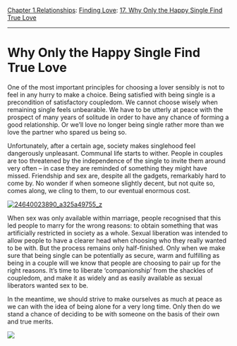 [Chapter 1.Relationships](https://www.theschooloflife.com/thebookoflife/category/relationships/): [Finding Love](https://www.theschooloflife.com/thebookoflife/category/relationships/finding-love/): [17. Why Only the Happy Single Find True Love](https://www.theschooloflife.com/thebookoflife/good-solitude/)

* * *

# Why Only the Happy Single Find True Love

One of the most important principles for choosing a lover sensibly is not to feel in any hurry to make a choice. Being satisfied with being single is a precondition of satisfactory coupledom. We cannot choose wisely when remaining single feels unbearable. We have to be utterly at peace with the prospect of many years of solitude in order to have any chance of forming a good relationship. Or we’ll love no longer being single rather more than we love the partner who spared us being so.

Unfortunately, after a certain age, society makes singlehood feel dangerously unpleasant. Communal life starts to wither. People in couples are too threatened by the independence of the single to invite them around very often – in case they are reminded of something they might have missed. Friendship and sex are, despite all the gadgets, remarkably hard to come by. No wonder if when someone slightly decent, but not quite so, comes along, we cling to them, to our eventual enormous cost.

[![24640023890_a325a49755_z](https://www.theschooloflife.com/thebookoflife/wp-content/uploads/2016/11/24640023890_a325a49755_z.jpg)](http://www.thebookoflife.org/wp-content/uploads/2016/11/24640023890_a325a49755_z.jpg)

When sex was only available within marriage, people recognised that this led people to marry for the wrong reasons: to obtain something that was artificially restricted in society as a whole. Sexual liberation was intended to allow people to have a clearer head when choosing who they really wanted to be with. But the process remains only half-finished. Only when we make sure that being single can be potentially as secure, warm and fulfilling as being in a couple will we know that people are choosing to pair up for the right reasons. It’s time to liberate ‘companionship’ from the shackles of coupledom, and make it as widely and as easily available as sexual liberators wanted sex to be.

In the meantime, we should strive to make ourselves as much at peace as we can with the idea of being alone for a very long time. Only then do we stand a chance of deciding to be with someone on the basis of their own and true merits.

[![](https://img.youtube.com/vi/0waMV_4Fc9s/0.jpg)](https://www.youtube.com/embed/0waMV_4Fc9s '')
